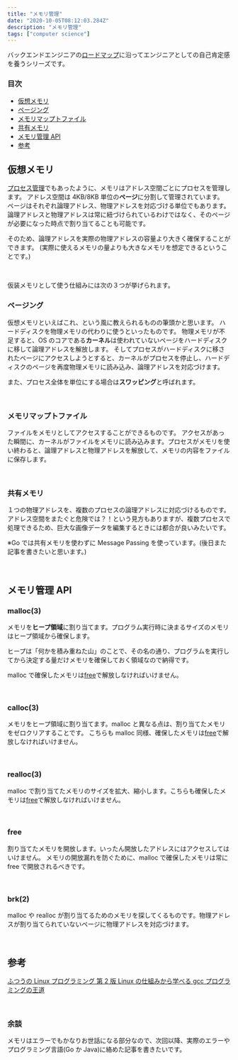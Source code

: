 ```yaml
---
title: "メモリ管理"
date: "2020-10-05T08:12:03.284Z"
description: "メモリ管理"
tags: ["computer science"]
---
```


バックエンドエンジニアの[ロードマップ][ロードマップ]に沿ってエンジニアとしての自己肯定感を養うシリーズです。

### 目次

- [仮想メモリ](#仮想メモリ)
- [ページング](#ページング)
- [メモリマップトファイル](#メモリマップトファイル)
- [共有メモリ](#共有メモリ)
- [メモリ管理 API](#メモリ管理API)
- [参考](#参考)

## 仮想メモリ

[プロセス管理][プロセス管理]でもあったように、メモリはアドレス空間ごとにプロセスを管理します。
アドレス空間は 4KB/8KB 単位の**ページ**に分割して管理されています。
ページはそれぞれ論理アドレス、物理アドレスを対応づける単位でもあります。
論理アドレスと物理アドレスは常に紐づけられているわけではなく、そのページが必要になった時点で割り当てることも可能です。
<br>

そのため、論理アドレスを実際の物理アドレスの容量より大きく確保することができます。
(実際に使えるメモリの量よりも大きなメモリを想定できるということです。)

<br>

仮装メモリとして使う仕組みには次の３つが挙げられます。
<br>

### ページング

仮想メモリといえばこれ、という風に教えられるものの筆頭かと思います。
ハードディスクを物理メモリの代わりに使うといったものです。
物理メモリが不足すると、OS のコアである**カーネル**は使われていないページをハードディスクに移して論理アドレスを解放します。
そしてプロセスがハードディスクに移されたページにアクセスしようとすると、カーネルがプロセスを停止し、ハードディスクのページを再度物理メモリに読み込み、論理アドレスを対応づけます。
<br>

また、プロセス全体を単位にする場合は**スワッピング**と呼ばれます。

<br>

### メモリマップトファイル

ファイルをメモリとしてアクセスすることができるものです。
アクセスがあった瞬間に、カーネルがファイルをメモリに読み込みます。プロセスがメモリを使い終わると、論理アドレスと物理アドレスを解放して、メモリの内容をファイルに保存します。

<br>

### 共有メモリ

１つの物理アドレスを、複数のプロセスの論理アドレスに対応づけるものです。
アドレス空間をまたぐと危険では？！という見方もありますが、複数プロセスで処理できるため、巨大な画像データを編集するときには都合が良いみたいです。

※Go では共有メモリを使わずに Message Passing を使っています。(後日また記事を書きたいと思います。)

<br>

## メモリ管理 API

### malloc(3)

メモリを**ヒープ領域**に割り当てます。プログラム実行時に決まるサイズのメモリはヒープ領域から確保します。

ヒープは「何かを積み重ねた山」のことで、その名の通り、プログラムを実行してから決定する量だけメモリを確保しておく領域なので納得です。

malloc で確保したメモリは[free](#free)で解放しなければいけません。

<br>

### calloc(3)

メモリをヒープ領域に割り当てます。malloc と異なる点は、割り当てたメモリをゼロクリアすることです。
こちらも malloc 同様、確保したメモリは[free](#free)で解放しなければいけません。

<br>

### realloc(3)

malloc で割り当てたメモリのサイズを拡大、縮小します。こちらも確保したメモリは[free](#free)で解放しなければいけません。

<br>

### free

割り当てたメモリを開放します。いったん開放したアドレスにはアクセスしてはいけません。
メモリの開放漏れを防ぐために、malloc で確保したメモリは常に free で開放されるべきです。

<br>

### brk(2)

malloc や realloc が割り当てるためのメモリを探してくるものです。物理アドレスが割り当てられていないページに物理アドレスを対応づけます。

<br>

## 参考

[ふつうの Linux プログラミング 第 2 版 Linux の仕組みから学べる gcc プログラミングの王道][amazon]

<br>

### 余談

メモリはエラーでもかなりお世話になる部分なので、次回以降、実際のエラーやプログラミング言語(Go か Java)に絡めた記事を書きたいです。

[ロードマップ]: https://github.com/kamranahmedse/developer-roadmap#back-end-roadmap
[amazon]: https://www.amazon.co.jp/%E3%81%B5%E3%81%A4%E3%81%86%E3%81%AELinux%E3%83%97%E3%83%AD%E3%82%B0%E3%83%A9%E3%83%9F%E3%83%B3%E3%82%B0-%E7%AC%AC2%E7%89%88-Linux%E3%81%AE%E4%BB%95%E7%B5%84%E3%81%BF%E3%81%8B%E3%82%89%E5%AD%A6%E3%81%B9%E3%82%8Bgcc%E3%83%97%E3%83%AD%E3%82%B0%E3%83%A9%E3%83%9F%E3%83%B3%E3%82%B0%E3%81%AE%E7%8E%8B%E9%81%93-%E9%9D%92%E6%9C%A8-%E5%B3%B0%E9%83%8E/dp/4797386479
[プロセス管理]: https://uh-zz.github.io/blog/posts/about-process/
